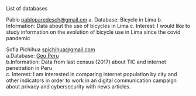 List of databases

Pablo pabloparedesch@gmail.cm
a. Database: Bicycle in Lima
b. Information: Data about the use of bicycles in Lima 
c. Interest: I would like to study information on the evolution of bicycle use in Lima since the covid pandemic
 
Sofia Pichihua spichihua@gmail.com  
a.Database: [Geo Peru](https://visor.geoperu.gob.pe/)  
b.Information:  Data from last census (2017) about TIC and internet penetration in Peru  
c. Interest: I am interested in comparing internet population by city and other indicators in order to work in an digital communication campaign about privacy and cybersecurity with news articles.  
